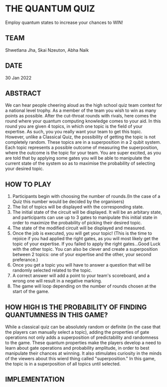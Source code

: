 # THE QUANTUM QUIZ
Employ quantum states to increase your chances to WIN!

## TEAM
Shwetlana Jha, Skai Nzeuton, Abha Naik

## DATE
30 Jan 2022

## ABSTRACT
We can hear people cheering aloud as the high school quiz team contest for a national level trophy. As a member of the team you wish to win as many points as possible. After the cut-throat rounds with rivals, here comes the round where your quantum computing knowledge comes to your aid. In this round you are given 4 topics, in which one topic is the field of your expertise.
As such, you you really want your team to get this topic. However, unlike a Classical Quiz, the possibility of getting the topic is not completely random. These topics are in a superposition in a 2 qubit system. Each topic represents a possible outcome of measuring the superposition, where the outcome is the topic for your team. You are super excited, as you are told that by applying some gates you will be able to manipulate the current state of the system so as to maximise the probability of selecting your desired topic.

## HOW TO PLAY
1. Participants begin with choosing the number of rounds.(In the case of a Quiz this number would be decided by the organisers)
2. The list of topics will be displayed with the corresponding state.
3. The initial state of the circuit will be displayed. It will be an arbitary state, and participants can use up to 3 gates to manipulate this initial state in order to maximize the probability of picking their desired topic.
4. The state of the modified circuit will be displayed and measured.
5. Once the job is executed, you will get your topic! (This is the time to rejoice if you had applied the right gates, as you will most likely get the topic of your expertise. If you failed to apply the right gates...Good Luck with the other topic. You can also be clever and create a superposition between 2 topics: one of your expertise and the other, your second preferance.)
6. Once you get a topic you will have to answer a question that will be randomly selected related to the topic.
7. A correct answer will add a point to your team's scoreboard, and a wrong one will result in a negative marking.
8. The game will loop depending on the number of rounds chosen at the start of the game.

## HOW HIGH IS THE PROBABILITY OF FINDING QUANTUMNESS IN THIS GAME?
While a classical quiz can be absolutely random or definite (in the case that the players can manually select a topic), adding the properties of gate operations not only adds a superposition of predictability and randomness to the game. These quantum properties make the players develop a need to learn about gate operations and probability amplitude, in order to best manipulate their chances at winning. It also stimulates curiosity in the minds of the viewers about this wierd thing called "superposition." In this game, the topic is in a superposition of all topics until selected.

## IMPLEMENTATION





